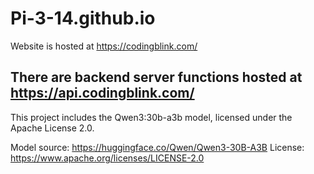 # Pi-3-14.github.io
Website is hosted at https://codingblink.com/

## There are backend server functions hosted at https://api.codingblink.com/
This project includes the Qwen3:30b-a3b model, licensed under the Apache License 2.0.

Model source: https://huggingface.co/Qwen/Qwen3-30B-A3B
License: https://www.apache.org/licenses/LICENSE-2.0